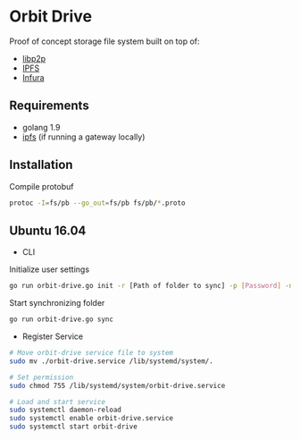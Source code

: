 # Orbit Drive

Proof of concept storage file system built on top of:
- [libp2p](https://libp2p.io/)
- [IPFS](https://ipfs.io/)
- [Infura](https://infura.io)

## Requirements

- golang 1.9
- [ipfs](https://docs.ipfs.io/introduction/install/) (if running a gateway locally)

## Installation

Compile protobuf
```bash
protoc -I=fs/pb --go_out=fs/pb fs/pb/*.proto
```

## Ubuntu 16.04

- CLI

Initialize user settings
```bash
go run orbit-drive.go init -r [Path of folder to sync] -p [Password] -n [Ipfs gateway]
```

Start synchronizing folder
```bash
go run orbit-drive.go sync
```

- Register Service

```bash
# Move orbit-drive service file to system
sudo mv ./orbit-drive.service /lib/systemd/system/.

# Set permission
sudo chmod 755 /lib/systemd/system/orbit-drive.service

# Load and start service
sudo systemctl daemon-reload
sudo systemctl enable orbit-drive.service
sudo systemctl start orbit-drive
```